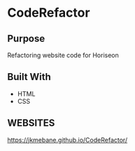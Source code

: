 # CodeRefactor


## Purpose 
Refactoring  website code for Horiseon


## Built With 
* HTML
* CSS

## WEBSITES
https://jkmebane.github.io/CodeRefactor/

